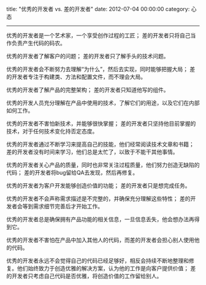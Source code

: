 title: "优秀的开发者 vs. 差的开发者"
date: 2012-07-04 00:00:00
category: 心态

---

优秀的开发者是一个艺术家，一个享受创作过程的工匠；
差的开发者只将自己当作负责产生代码的码农。

优秀的开发者了解客户的问题；
差的开发者只了解手头的技术问题。

优秀的开发者会不断努力去理解“为什么”，然后去实现，同时能够把握大局；
差的开发者专注于构建类、方法和配置文件，而不理会大局。

优秀的开发者了解产品的完整架构；
差的开发者只知道他写的组件。

优秀的开发人员充分理解在产品中使用的技术，了解它们的用途，以及它们在内部如何工作。

优秀的开发者不害怕新技术，并能够很快掌握；
差的开发者只坚持他目前掌握的技术，对于任何技术变化持否定态度。

优秀的开发者通过不断学习来提高自己的技能，他们经常阅读技术文章和书籍；
差的开发者没有时间来学习，他们总是太忙了，以致于不能干其他事情。

优秀的开发者关心产品的质量，同时也非常关注过程质量，他们努力创造无缺陷的代码；
差的开发者将bug留给QA去发现，然后再修复。

优秀的开发者为客户开发能够创造价值的功能；
差的开发者只是想完成任务。

优秀的开发者不会声称需求描述是不完整的，并确保充分理解这些特性；
差的开发者会等到需求细节完善后才开始工作。

优秀的开发者总是确保拥有产品功能的相关信息，一旦信息丢失，他会想办法再得到它。

优秀的开发者不害怕在产品中加入其他人的代码，而差的开发者会担心别人使用他的代码。

优秀的开发者永远不会觉得自己的代码已经足够好，相反会持续不断地整理和修复。他们始终致力于创造优雅的解决方案，认为他的工作是向客户提供价值；
差的开发者只考虑自己代码是否优雅，将创造价值的工作留给别人。